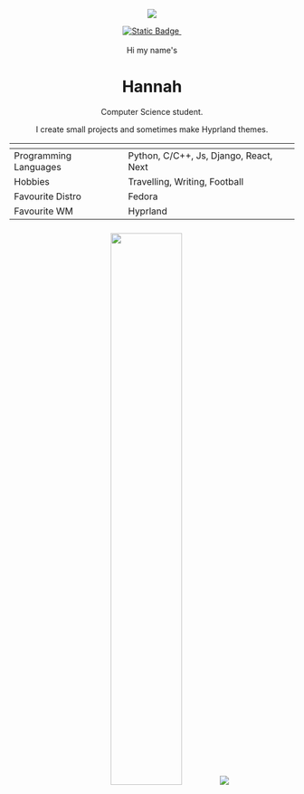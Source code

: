 
<p align="center">
<img src="https://media1.tenor.com/m/n2-YbzHQlMgAAAAC/mitaka-asa.gif" style="max-height:500px"/>
</p>
<div align='center'>
<a target="_blank" href="https://hannahbrown.site">
<img alt="Static Badge" src="https://img.shields.io/badge/Website-blue?style=for-the-badge&logo=googlechrome&logoColor=%23301934&logoSize=auto&label=Hannah's&labelColor=pink&color=%2382C2FF&link=https%3A%2F%2Fhannahbrown.site">
</a>
<a>
    <a target="_blank" href="https://discord.gg/BZ6mrr4KwJ"><img src="https://dcbadge.limes.pink/api/server/BZ6mrr4KwJ" alt="" /></a>
</a>
</div>
<br>
<div align='center'>
    <span>Hi my name's </span> <span><h1>Hannah</h1></span>
    <p>Computer Science student. </p>
    <p>I create small projects and sometimes make Hyprland themes.</p>
    <table>
    <thead>
        <tr>
            <th></th>
            <th></th>
        </tr>
    </thead>
    <tbody>
        <tr>
            <td>Programming Languages</td>
            <td>Python, C/C++, Js, Django, React, Next</td>
        </tr>
        <tr>
            <td>Hobbies</td>
            <td>Travelling, Writing, Football</td>
        </tr>
        <tr>
            <td>Favourite Distro</td>
            <td>Fedora</td>
        </tr>
        <tr>
            <td>Favourite WM</td>
            <td>Hyprland</td>
        </tr>
    </tbody>
        <thead>
        <tr>
            <th></th>
            <th></th>
        </tr>
    </thead>
</table>
<img height="50%" width="auto" src ="https://github-readme-stats.vercel.app/api/top-langs/?username=paranoidbarbie&layout=compact&hide_border=true&theme=darcula&bg_color=00000000&langs_count=6&hide=jupyter%20notebook,tex,css,php&exclude_repo=Pacman-AI">
<img src ="https://github-readme-streak-stats.herokuapp.com?user=paranoidbarbie&theme=darcula&hide_border=true&background=FFFFFF00">
</div>


